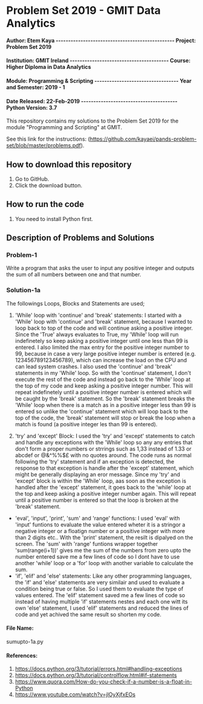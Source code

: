 # Problem Set 2019 - GMIT Data Analytics

#### Author: Etem Kaya ------------------------------------------------ Project: Problem Set 2019
#### Institution: GMIT Ireland ---------------------------------------- Course: Higher Diploma in Data Analytics
#### Module: Programming & Scripting ---------------------------------- Year and Semester: 2019 - 1
#### Date Released: 22-Feb-2019 --------------------------------------- Python Version: 3.7


This repository contains my solutions to the Problem Set 2019 for the module "Programming and Scripting" at GMIT.

See this link for the instructions: (https://github.com/kayaei/pands-problem-set/blob/master/problems.pdf).

## How to download this repository

1. Go to GitHub.
2. Click the download button.

## How to run the code

1. You need to install Python first.

## Description of Problems and Solutions

### Problem-1

Write a program that asks the user to input any positive integer and outputs the sum of all numbers between one
and that number.

### Solution-1a
The followings Loops, Blocks and Statements are used;
1. 'While' loop with 'continue' and 'break' statements: I started with a 'While' loop with 'continue' and 'break' statement, because I wanted to loop back to top of the code and will continue asking a positive integer. Since the 'True' always evaluates to True, my 'While' loop will run indefinetely so keep asking a positive integer until one less than 99 is entered. I also limited the max entry for the positive integer number to 99, because in case a very large positive integer number is entered (e.g. 123456789123456789), which can increase the load on the CPU and can lead system crashes. I also used the 'continue' and 'break' statements in my 'While' loop. So with the 'continue' statement, I don't execute the rest of the code and instead go back to the 'While' loop at the top of my code and keep asking a positive integer number. This will repeat indefinetely until a positive integer number is entered which will be caught by the 'break' statement. So the 'break' statement breaks the 'While' loop when there is a match as in a positive integer less than 99 is entered so unlike the 'continue' statement which will loop back to the top of the code, the 'break' statement will stop or break the loop when a match is found (a positive integer les than 99 is entered).     

2. 'try' and 'except' Block: I used the 'try' and 'except' statements to catch and handle any exceptions with the 'While' loop so any any entries that don't form a proper numbers or strrings such as 1,33 instead of 1.33 or abcdef or @&^%%$£ with no quotes around. The code runs as normal following the 'try' statement and if an exception is detected, the response to that exception is handle after the 'except' statement, which might be generally displaying an eror message. Since my 'try' and 'except' block is within the 'While' loop, aas soon as the exception is handled after the 'except' statement, it goes back to the 'while' loop at the top and keep asking a positive integer number again. This will repeat until a positive number is entered so that the loop is broken at the 'break' statement.   
- 'eval', 'input', 'print', 'sum' and 'range' functions: I used 'eval' with 'input' funtions to evaluate the value entered wheter it is a stringor a negative integer or a floatign number or a positive integer with more than 2 digits etc.. With the 'print' statement, the resilt is dipalyed on the screen. The 'sum' with 'range' funtions wrapper together 'sum(range(i+1))' gives me the sum of the numbers from zero upto the number entered save me a few lines of code so I dont have to use another 'while' loop or a 'for' loop with another variable to calculate the sum. 
- 'if', 'elif' and 'else' statements: Like any other programming languages, the 'if' and 'else' statements are very similair and used to evaluate a condition being true or false. So I used them to evaluate the type of values entered. The 'elif' statement saved me a few lines of code so instead of having multiple 'if' statements nestes and each one witt its own 'else' statement, I used 'elif' statements and reduced the lines of code and yet achived the same result so shorten my code.

#### File Name: 
sumupto-1a.py

#### References:
1. https://docs.python.org/3/tutorial/errors.html#handling-exceptions 
2. https://docs.python.org/3/tutorial/controlflow.html#if-statements 
3. https://www.quora.com/How-do-you-check-if-a-number-is-a-float-in-Python 
4. https://www.youtube.com/watch?v=jlOyXjfxEOs 
